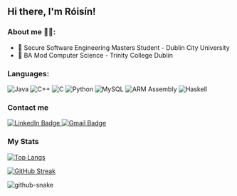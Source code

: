 ## Hi there, I'm Róisín!


### About me 👩‍💻:
- 🔬 Secure Software Engineering Masters Student - Dublin City University
- 📘 BA Mod Computer Science - Trinity College Dublin

### Languages:
<div>
  <img alt="Java" src="https://img.shields.io/badge/java-%23ED8B00.svg?style=for-the-badge&logo=openjdk&logoColor=white"/>
  <img alt="C++" src="https://img.shields.io/badge/C++-00599C.svg?style=for-the-badge&logo=C++&logoColor=white"/>
  <img alt="C" src="https://img.shields.io/badge/C-A8B9CC.svg?style=for-the-badge&logo=C&logoColor=black"/>
  <img alt="Python" src="https://img.shields.io/badge/Python-3776AB.svg?style=for-the-badge&logo=Python&logoColor=white"/>
  <img alt="MySQL" src="https://img.shields.io/badge/MySQL-4479A1.svg?style=for-the-badge&logo=MySQL&logoColor=white"/>
  <img alt="ARM Assembly" src="https://img.shields.io/badge/Arm%20Keil-394049.svg?style=for-the-badge&logo=Arm-Keil&logoColor=white"/>
  <img alt="Haskell" src="https://img.shields.io/badge/Haskell-5D4F85.svg?style=for-the-badge&logo=Haskell&logoColor=white"/>
</div>


### Contact me
<div id="badges">
  <a href="https://www.linkedin.com/in/róisín-ní-bhriain-8b685429b">
    <img alt="LinkedIn Badge" src="https://img.shields.io/badge/LinkedIn-blue?style=for-the-badge&logo=linkedin&logoColor=white"/>
  </a>
  <a href="mailto:roisinnib@gmail.com">
    <img alt="Gmail Badge" src="https://img.shields.io/badge/Gmail-EA4335.svg?style=for-the-badge&logo=Gmail&logoColor=white"/>
  </a>
</div>

### My Stats
[![Top Langs](https://github-readme-stats.vercel.app/api/top-langs/?username=rnibhriain&layout=compact&theme=vision-friendly-dark)](https://github.com/anuraghazra/github-readme-stats)

[![GitHub Streak](http://github-readme-streak-stats.herokuapp.com?user=rnibhriain&theme=dark&background=000000)](https://git.io/streak-stats)

<picture>
  <source media="(prefers-color-scheme: dark)" srcset="https://raw.githubusercontent.com/rnibhriain/rnibhriain/output/github-contribution-grid-snake-dark.svg" />
  <source media="(prefers-color-scheme: light)" srcset="https://raw.githubusercontent.com/rnibhriain/rnibhriain/output/github-contribution-grid-snake.svg" />
  <img alt="github-snake" src="github-snake.svg" />
</picture>
